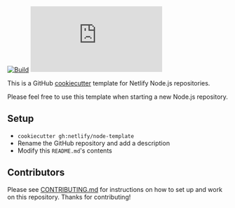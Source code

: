 [![Build](https://github.com/netlify/{{cookiecutter.repo_name}}/workflows/Build/badge.svg)](https://github.com/netlify/{{cookiecutter.repo_name}}/actions)
[![Node](https://img.shields.io/node/v/@netlify/{{cookiecutter.package_name}}.svg?logo=node.js)](https://www.npmjs.com/package/@netlify/{{cookiecutter.package_name}})

This is a GitHub [cookiecutter](https://cookiecutter.readthedocs.io/en/1.7.2/installation.html) template for Netlify Node.js repositories.

Please feel free to use this template when starting a new Node.js repository.

## Setup

- `cookiecutter gh:netlify/node-template`
- Rename the GitHub repository and add a description
- Modify this `README.md`'s contents

## Contributors

Please see [CONTRIBUTING.md](./CONTRIBUTING.md) for instructions on how to set up and work on this repository. Thanks
for contributing!
